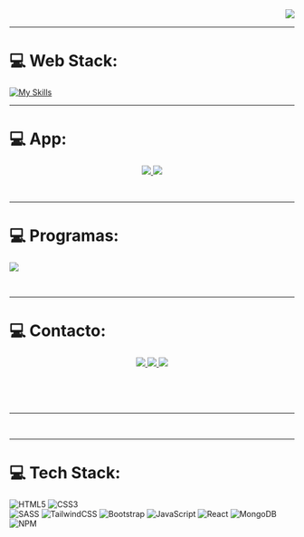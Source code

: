 <img align="right" src="https://visitor-badge.laobi.icu/badge?page_id=giovanijimenez.giovanijimenez"/>

<br>
<hr>

# 💻 Web Stack:
[![My Skills](https://skillicons.dev/icons?i=js,html,css,bootstrap,tailwind,github)](https://skillicons.dev)
<br>
<hr>

# 💻 App:
<p align="center">
  <a href="https://github.com/giovanijimenez/iOS">
    <img src="https://skillicons.dev/icons?i=swift" target="_blank/">
  </a>
  <a href="https://skillicons.dev">
    <img src="https://skillicons.dev/icons?i=java,py,c,firebase,linux,npm,docker,mysql,git,postman" />
  </a>
</p>

<br>
<hr>

# 💻 Programas:
<p aling="center">
  <a>
    <img src="https://skillicons.dev/icons?i=figma,ai,ps,ae,pr,blender,autocad,idea,obsidian" />
  </a>
</p>

<br>
<hr/>

# 💻 Contacto:
<p align="center">
  <a href="mailto:giovanijimenez114@gmail.com">
    <img src="https://skillicons.dev/icons?i=gmail" target="_blank/">
  </a>
  <a href="https://www.linkedin.com/in/giovani-jim%C3%A9nez-14a356171">
    <img src="https://skillicons.dev/icons?i=linkedin" target="_blank/">
  </a>
  <a href="https://giojimenez.com/">
    <img src="https://skillicons.dev/icons?i=htmx" target="_blank/">
  </a>
</p>

<br/><br/><br/>
<hr/>

<br>
<hr>

# 💻 Tech Stack:
![HTML5](https://img.shields.io/badge/html5-%23E34F26.svg?style=for-the-badge&logo=html5&logoColor=white) 
![CSS3](https://img.shields.io/badge/css3-%231572B6.svg?style=for-the-badge&logo=css3&logoColor=white)  
![SASS](https://img.shields.io/badge/SASS-hotpink.svg?style=for-the-badge&logo=SASS&logoColor=white) 
![TailwindCSS](https://img.shields.io/badge/tailwindcss-%2338B2AC.svg?style=for-the-badge&logo=tailwind-css&logoColor=white) 
![Bootstrap](https://img.shields.io/badge/bootstrap-%23563D7C.svg?style=for-the-badge&logo=bootstrap&logoColor=white) 
![JavaScript](https://img.shields.io/badge/javascript-%23323330.svg?style=for-the-badge&logo=javascript&logoColor=%23F7DF1E) 
![React](https://img.shields.io/badge/react-%2320232a.svg?style=for-the-badge&logo=react&logoColor=%2361DAFB) 
![MongoDB](https://img.shields.io/badge/MongoDB-%234ea94b.svg?style=for-the-badge&logo=mongodb&logoColor=white)
![NPM](https://img.shields.io/badge/NPM-%23CB3837.svg?style=for-the-badge&logo=npm&logoColor=white)


<!--
**giovanijimenez/giovanijimenez** is a ✨ _special_ ✨ repository because its `README.md` (this file) appears on your GitHub profile.

Here are some ideas to get you started:

- 🔭 I’m currently working on ...
- 🌱 I’m currently learning ...
- 👯 I’m looking to collaborate on ...
- 🤔 I’m looking for help with ...
- 💬 Ask me about ...
- 📫 How to reach me: ...
- 😄 Pronouns: ...
- ⚡ Fun fact: ...
-->

